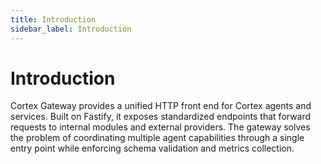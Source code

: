 ```yaml
---
title: Introduction
sidebar_label: Introduction
---
```


# Introduction

Cortex Gateway provides a unified HTTP front end for Cortex agents and services. Built on Fastify, it exposes standardized endpoints that forward requests to internal modules and external providers. The gateway solves the problem of coordinating multiple agent capabilities through a single entry point while enforcing schema validation and metrics collection.
